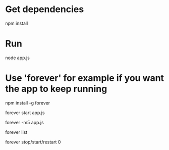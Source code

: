 # Get dependencies

npm install

# Run

node app.js

# Use 'forever' for example if you want the app to keep running

npm install -g forever

forever start app.js

forever -m5 app.js

forever list

forever stop/start/restart 0
